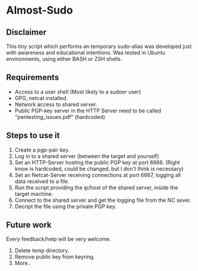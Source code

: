 # Almost-Sudo

## Disclaimer

This tiny script which performs an temporary sudo-alias was developed just with awareness and educational intentions.
Was tested in Ubuntu environments, using either BASH or ZSH shells.


## Requirements

* Access to a user shell (Most likely to a sudoer user)
* GPG, netcat installed.
* Network access to shared server.
* Public PGP-key server in the HTTP Server need to be called "pentesting_issues.pdf" (hardcoded)

## Steps to use it

1. Create a pgp-pair key. 
2. Log in to a shared server (between the target and yourself)
3. Set an HTTP-Server hosting the public PGP key at port 6666. (Right know is hardcoded, could be changed, but I don't think is necessary)
4. Set an Netcat-Server receiving connections at port 6667, logging all data received to a file. 
5. Run the script providing the ip/host of the shared server, inside the target machine.
6. Connect to the shared server and get the logging file from the NC sever.
7. Decript the file using the private PGP key.


## Future work

Every feedback/help will be very welcome.

1. Delete temp directory.
2. Remove public key from keyring.
3. More..



